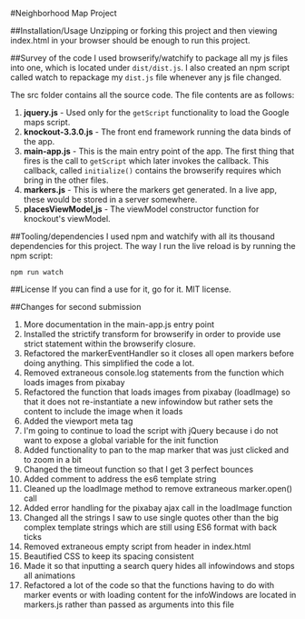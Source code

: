 #Neighborhood Map Project

##Installation/Usage
Unzipping or forking this project and then viewing index.html in your browser should be enough to run this project.

##Survey of the code
I used browserify/watchify to package all my js files into one, which is located under `dist/dist.js`. I also created an npm script called watch to repackage my `dist.js` file whenever any js file changed.

The src folder contains all the source code. The file contents are as follows:  
1. **jquery.js** - Used only for the `getScript` functionality to load the Google maps script.  
2. **knockout-3.3.0.js** - The front end framework running the data binds of the app.  
3. **main-app.js** - This is the main entry point of the app. The first thing that fires is the call to `getScript` which later invokes the callback. This callback, called `initialize()` contains the browserify requires which bring in the other files.  
4. **markers.js** - This is where the markers get generated. In a live app, these would be stored in a server somewhere.  
5. **placesViewModel,js** - The viewModel constructor function for knockout's viewModel.  

##Tooling/dependencies
I used npm and watchify with all its thousand dependencies for this project. The way I run the live reload is by running the npm script:

`npm run watch`

##License
If you can find a use for it, go for it. MIT license.

##Changes for second submission
1. More documentation in the main-app.js entry point
2. Installed the strictify transform for browserify in order to provide use strict statement within the browserify closure.
3. Refactored the markerEventHandler so it closes all open markers before doing anything. This simplified the code a lot.
4. Removed extraneous console.log statements from the function which loads images from pixabay
5. Refactored the function that loads images from pixabay (loadImage) so that it does not re-instantiate a new infowindow but rather sets the content to include the image when it loads
6. Added the viewport meta tag
7. I'm going to continue to load the script with jQuery because i do not want to expose a global variable for the init function
8. Added functionality to pan to the map marker that was just clicked and to zoom in a bit
9. Changed the timeout function so that I get 3 perfect bounces
10. Added comment to address the es6 template string
11. Cleaned up the loadImage method to remove extraneous marker.open() call
12. Added error handling for the pixabay ajax call in the loadImage function
13. Changed all the strings I saw to use single quotes other than the big complex template strings which are still using ES6 format with back ticks
14. Removed extraneous empty script from header in index.html
15. Beautified CSS to keep its spacing consistent
16. Made it so that inputting a search query hides all infowindows and stops all animations
17. Refactored a lot of the code so that the functions having to do with marker events or with loading content for the infoWindows are located in markers.js rather than passed as arguments into this file
